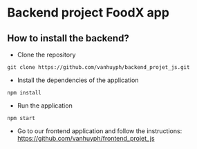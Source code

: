 # Backend project FoodX app
## How to install the backend?
- Clone the repository
```
git clone https://github.com/vanhuyph/backend_projet_js.git
```
- Install the dependencies of the application
```
npm install
```
- Run the application
```
npm start
```
- Go to our frontend application and follow the instructions: https://github.com/vanhuyph/frontend_projet_js